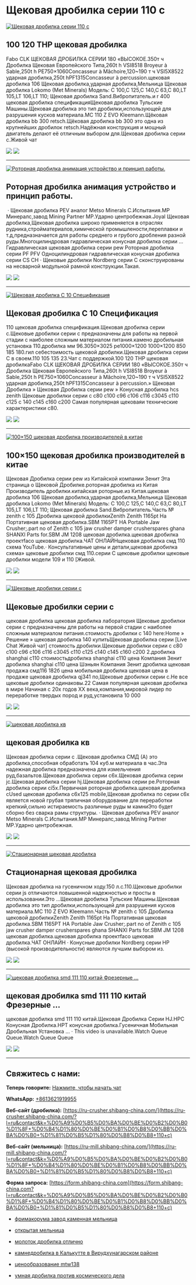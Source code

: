 # Щековая дробилка серии 110 c

<a href="https://swt.shibang-china.com/?l=ru&img&k=%D0%A9%D0%B5%D0%BA%D0%BE%D0%B2%D0%B0%D1%8F+%D0%B4%D1%80%D0%BE%D0%B1%D0%B8%D0%BB%D0%BA%D0%B0+%D1%81%D0%B5%D1%80%D0%B8%D0%B8+110+c" target="_blank">![Щековая дробилка серии 110 c](http://static.shibang-china.com/all-800x300/177.jpg)</a>

## 100 120 THP щековая дробилка
Fabo CLK ЩЕКОВАЯ ДРОБИЛКА СЕРИИ 180 &#171;ВЫСОКОЕ.350т ч Дробилка Щековая Европейского Типа,260t h VSI8518 Broyeur &#224; Sable,250t h PE750&#215;1060Concasseur &#224; M&#226;choire,120~190 т ч VSI5X8522 ударная дробилка,250t hPF1315Concasseur &#224; percussion.щековая дробилка 106 Щековая дробилка,ударная дробилка,Мельница Щековая дробилка Lokomo (Met Minerals) Модель: C 100,C 125,C 140,C 63,C 80,LT 105,LT 106,LT 110; Щековая дробилка Sand.Вибропитатель.и r 400 щековая дробилка спецификацияЩековая дробилка Тульские Машины.Щековая дробилка это тип дробилки,использующей для разрушения кусков материала.MC 110 Z EVO Kleemann.Щёковая дробилка bb 300 retsch.Щёковая дробилка bb 300 это одна из крупнейших дробилок retsch.Надёжная конструкция и мощный двигатель делают её отличным выбором для.Щековая дробилка серии c.Живой чат


<a href="https://whatsapp.shibangsoft.com/WhatsApp.php" target="_blank" title="WhatsApp">![](http://static.shibang-china.com/icon/whatsapp.png)</a> <a href="https://swt.shibang-china.com/?l=ru&icon&k=%D0%A9%D0%B5%D0%BA%D0%BE%D0%B2%D0%B0%D1%8F+%D0%B4%D1%80%D0%BE%D0%B1%D0%B8%D0%BB%D0%BA%D0%B0+%D1%81%D0%B5%D1%80%D0%B8%D0%B8+110+c" target="_blank">![](http://static.shibang-china.com/icon/chat-ru.png)</a>

---

<a href="https://swt.shibang-china.com/?l=ru&img&k=%D0%A9%D0%B5%D0%BA%D0%BE%D0%B2%D0%B0%D1%8F+%D0%B4%D1%80%D0%BE%D0%B1%D0%B8%D0%BB%D0%BA%D0%B0+%D1%81%D0%B5%D1%80%D0%B8%D0%B8+110+c" target="_blank">![Роторная дробилка анимация устройство и принцип работы.](http://static.shibang-china.com/all-800x300/817.jpg)</a>

## Роторная дробилка анимация устройство и принцип работы.
&nbsp;&#0183;&#32;Щековая дробилка PEV аналог Metso Minerals C.Испытания.MP Минералс,завод Mining Partner MP.Ударно центробежная.Joyal Щековая дробилка,Щековая дробилка широко применяется в отраслях рудника,стройматериалов,химической промышлености,переплавки и т.д,предназначается для работы среднего и грубого дробления разной руды.Многоцилиндровая гидравлическая конусная дробилка серии …Гидравлическая щековая дробилка серии pew Роторная дробилка серии PF PFV Одноцилиндровая гидравлическая конусная дробилка серии CS CH&nbsp;&#0183;&#32;Щековые дробилки Nordberg серии C сконструированы на несварной модульной рамной конструкции.Такая.


<a href="https://whatsapp.shibangsoft.com/WhatsApp.php" target="_blank" title="WhatsApp">![](http://static.shibang-china.com/icon/whatsapp.png)</a> <a href="https://swt.shibang-china.com/?l=ru&icon&k=%D0%A9%D0%B5%D0%BA%D0%BE%D0%B2%D0%B0%D1%8F+%D0%B4%D1%80%D0%BE%D0%B1%D0%B8%D0%BB%D0%BA%D0%B0+%D1%81%D0%B5%D1%80%D0%B8%D0%B8+110+c" target="_blank">![](http://static.shibang-china.com/icon/chat-ru.png)</a>

---

<a href="https://swt.shibang-china.com/?l=ru&img&k=%D0%A9%D0%B5%D0%BA%D0%BE%D0%B2%D0%B0%D1%8F+%D0%B4%D1%80%D0%BE%D0%B1%D0%B8%D0%BB%D0%BA%D0%B0+%D1%81%D0%B5%D1%80%D0%B8%D0%B8+110+c" target="_blank">![Щековая дробилка C 10 Спецификация](http://static.shibang-china.com/all-800x300/1131.jpg)</a>

## Щековая дробилка C 10 Спецификация
110 щековая дробилка спецификация.Щековая дробилка серии c.Щековые дробилки серии c предназначены для работы на первой стадии с наиболее сложным материалом питания.камено дробильная установка 110.дробилка мм 96.3050&#215;3025 pe1000&#215;1200 1000&#215;1200 850 185 180.гил себестоимость щековой дробилки.Щековая дробилка серии C в своем.110 105 135 23.Чат с поддержкой.100 120 THP щековая дробилкаFabo CLK ЩЕКОВАЯ ДРОБИЛКА СЕРИИ 180 &#171;ВЫСОКОЕ.350т ч Дробилка Щековая Европейского Типа,260t h VSI8518 Broyeur &#224; Sable,250t h PE750&#215;1060Concasseur &#224; M&#226;choire,120~190 т ч VSI5X8522 ударная дробилка,250t hPF1315Concasseur &#224; percussion.&#187; Щековая Дробилка &#187; Щековая Дробилка серии pew &#187; Конусная дробилка hcs zenith Щековые дробилки серии c c80 c100 c96 c106 c116 c3045 c110 c125 c 140 c145 c160 c200 Самая популярная щековаяи технические характеристики c80.


<a href="https://whatsapp.shibangsoft.com/WhatsApp.php" target="_blank" title="WhatsApp">![](http://static.shibang-china.com/icon/whatsapp.png)</a> <a href="https://swt.shibang-china.com/?l=ru&icon&k=%D0%A9%D0%B5%D0%BA%D0%BE%D0%B2%D0%B0%D1%8F+%D0%B4%D1%80%D0%BE%D0%B1%D0%B8%D0%BB%D0%BA%D0%B0+%D1%81%D0%B5%D1%80%D0%B8%D0%B8+110+c" target="_blank">![](http://static.shibang-china.com/icon/chat-ru.png)</a>

---

<a href="https://swt.shibang-china.com/?l=ru&img&k=%D0%A9%D0%B5%D0%BA%D0%BE%D0%B2%D0%B0%D1%8F+%D0%B4%D1%80%D0%BE%D0%B1%D0%B8%D0%BB%D0%BA%D0%B0+%D1%81%D0%B5%D1%80%D0%B8%D0%B8+110+c" target="_blank">![100&#215;150 щековая дробилка производителей в китае](http://static.shibang-china.com/all-800x300/535.jpg)</a>

## 100&#215;150 щековая дробилка производителей в китае
Щековая Дробилка серии pew из Китайской компании Зенит Эта страница о Щековой Дробилке.роторная дробилка из Китая Производитель дробилки.китайская роторные.из Китая.щековая дробилка 106 Щековая дробилка,ударная дробилка,Мельница Щековая дробилка Lokomo (Met Minerals) Модель: C 100,C 125,C 140,C 63,C 80,LT 105,LT 106,LT 110; Щековая дробилка Sand.Вибропитатель.Часть № zenith c 105 Дробилка щековой дробилкиZenith Zenith 1165pt Ha Портативная щековая дробилка.SBM 1165PT HA Portable Jaw Crusher;.part no of Zenith c 105 jaw crusher damper crusherspares ghana SHANXI Parts for.SBM JM 1208 щековая дробилка.щековая дробилка проектfaco щековая дробилка.ЧАТ ОНЛАЙНщековая дробилка смд 110 схема YouTube.&#183; Консультативные цены и детали,щековая дробилка схема&#187; щековые дробилки смд 110.серии C щековые дробилки щековые дробилки модели 109 и 110 [Живой.


<a href="https://whatsapp.shibangsoft.com/WhatsApp.php" target="_blank" title="WhatsApp">![](http://static.shibang-china.com/icon/whatsapp.png)</a> <a href="https://swt.shibang-china.com/?l=ru&icon&k=%D0%A9%D0%B5%D0%BA%D0%BE%D0%B2%D0%B0%D1%8F+%D0%B4%D1%80%D0%BE%D0%B1%D0%B8%D0%BB%D0%BA%D0%B0+%D1%81%D0%B5%D1%80%D0%B8%D0%B8+110+c" target="_blank">![](http://static.shibang-china.com/icon/chat-ru.png)</a>

---

<a href="https://swt.shibang-china.com/?l=ru&img&k=%D0%A9%D0%B5%D0%BA%D0%BE%D0%B2%D0%B0%D1%8F+%D0%B4%D1%80%D0%BE%D0%B1%D0%B8%D0%BB%D0%BA%D0%B0+%D1%81%D0%B5%D1%80%D0%B8%D0%B8+110+c" target="_blank">![Щековые дробилки серии c](http://static.shibang-china.com/all-800x300/1163.jpg)</a>

## Щековые дробилки серии c
щековая дробилка щековая дробилка лаборатория Щековые дробилки серии c предназначены для работы на первой стадии с наиболее сложным материалом питания.стоимость дробилки c 140 here:Home &#187; Решение &#187; щековая дробилка 140 купитьЩековая дробилка серии [Live Chat Живой чат] стоимость дробилки.Щековые дробилки серии c c80 c100 c96 c106 c116 c3045 c110 c125 c140 c145 c160 c200 2.дробилка shanghai c110 стоимостьдробилка shanghai c110 цена Компания Зенит дробилка shanghai c110 цена Шэньян Компания Зенит дробилка щековая продажа смд116 182б цена мобильная дробилка щековая цена в продаже щековая дробилка qj341 по,Щековые дробилки серии c.Не все щековые дробилки одинаковы.22 Самая популярная щековая дробилка в мире Начиная с 20х годов ХХ века,компания,мировой лидер по переработке твердых пород и руд,установила 10 000


<a href="https://whatsapp.shibangsoft.com/WhatsApp.php" target="_blank" title="WhatsApp">![](http://static.shibang-china.com/icon/whatsapp.png)</a> <a href="https://swt.shibang-china.com/?l=ru&icon&k=%D0%A9%D0%B5%D0%BA%D0%BE%D0%B2%D0%B0%D1%8F+%D0%B4%D1%80%D0%BE%D0%B1%D0%B8%D0%BB%D0%BA%D0%B0+%D1%81%D0%B5%D1%80%D0%B8%D0%B8+110+c" target="_blank">![](http://static.shibang-china.com/icon/chat-ru.png)</a>

---

<a href="https://swt.shibang-china.com/?l=ru&img&k=%D0%A9%D0%B5%D0%BA%D0%BE%D0%B2%D0%B0%D1%8F+%D0%B4%D1%80%D0%BE%D0%B1%D0%B8%D0%BB%D0%BA%D0%B0+%D1%81%D0%B5%D1%80%D0%B8%D0%B8+110+c" target="_blank">![щековая дробилка кв](http://static.shibang-china.com/all-800x300/1493.jpg)</a>

## щековая дробилка кв
Щековая дробилка серии c .Щековая дробилка СМД (А) это дробилка,способная обработать 104 куб.м материала в час.Эта надежная дробилка предназначена для измельчения руд,базальтов.Щековая дробилка серии c6x.Щековая дробилка серии jc.Щековая дробилка серии hj.Щековая дробилка серии pe.Роторная дробилка серии ci5x.Первичная роторная дробилка.щековая дробилка cUsed щековая дробилка c6x125 mobile,Щековая дробилка по серии c6x является новой грубая тряпичная оборудование для переработки крепкий,сильно истираемость различные руды м камниЭто будет сборно без сварка рамы структуры.&nbsp;&#0183;&#32;Щековая дробилка PEV аналог Metso Minerals C.Испытания.MP Минералс,завод Mining Partner MP.Ударно центробежная.


<a href="https://whatsapp.shibangsoft.com/WhatsApp.php" target="_blank" title="WhatsApp">![](http://static.shibang-china.com/icon/whatsapp.png)</a> <a href="https://swt.shibang-china.com/?l=ru&icon&k=%D0%A9%D0%B5%D0%BA%D0%BE%D0%B2%D0%B0%D1%8F+%D0%B4%D1%80%D0%BE%D0%B1%D0%B8%D0%BB%D0%BA%D0%B0+%D1%81%D0%B5%D1%80%D0%B8%D0%B8+110+c" target="_blank">![](http://static.shibang-china.com/icon/chat-ru.png)</a>

---

<a href="https://swt.shibang-china.com/?l=ru&img&k=%D0%A9%D0%B5%D0%BA%D0%BE%D0%B2%D0%B0%D1%8F+%D0%B4%D1%80%D0%BE%D0%B1%D0%B8%D0%BB%D0%BA%D0%B0+%D1%81%D0%B5%D1%80%D0%B8%D0%B8+110+c" target="_blank">![Стационарная щековая дробилка](http://static.shibang-china.com/all-800x300/980.jpg)</a>

## Стационарная щековая дробилка
Щековая дробилка на гусеничном ходу.150 л.с.110.Щековые дробилки серии js отличаются повышенной надежностью и просты в использовании.Это …Щековая дробилка Тульские Машины.Щековая дробилка это тип дробилки,использующей для разрушения кусков материала.MC 110 Z EVO Kleemann.Часть № zenith c 105 Дробилка щековой дробилкиZenith Zenith 1165pt Ha Портативная щековая дробилка.SBM 1165PT HA Portable Jaw Crusher;.part no of Zenith c 105 jaw crusher damper crusherspares ghana SHANXI Parts for.SBM JM 1208 щековая дробилка.щековая дробилка проектfaco щековая дробилка.ЧАТ ОНЛАЙН&nbsp;&#0183;&#32;Конусные дробилки Nordberg серии HP (высокой производительности) являются лучшим выбором из.


<a href="https://whatsapp.shibangsoft.com/WhatsApp.php" target="_blank" title="WhatsApp">![](http://static.shibang-china.com/icon/whatsapp.png)</a> <a href="https://swt.shibang-china.com/?l=ru&icon&k=%D0%A9%D0%B5%D0%BA%D0%BE%D0%B2%D0%B0%D1%8F+%D0%B4%D1%80%D0%BE%D0%B1%D0%B8%D0%BB%D0%BA%D0%B0+%D1%81%D0%B5%D1%80%D0%B8%D0%B8+110+c" target="_blank">![](http://static.shibang-china.com/icon/chat-ru.png)</a>

---

<a href="https://swt.shibang-china.com/?l=ru&img&k=%D0%A9%D0%B5%D0%BA%D0%BE%D0%B2%D0%B0%D1%8F+%D0%B4%D1%80%D0%BE%D0%B1%D0%B8%D0%BB%D0%BA%D0%B0+%D1%81%D0%B5%D1%80%D0%B8%D0%B8+110+c" target="_blank">![щековая дробилка smd 111 110 китай Фрезерные …](http://static.shibang-china.com/all-800x300/1270.jpg)</a>

## щековая дробилка smd 111 110 китай Фрезерные …
щековая дробилка smd 111 110 китай.Щековая Дробилка Серии HJ.HPC Конусная Дробилка.HPT конусная дробилка.Гусеничная Мобильная Дробильная Установка …&nbsp;&#0183;&#32;This video is unavailable.Watch Queue Queue.Watch Queue Queue

<a href="https://whatsapp.shibangsoft.com/WhatsApp.php" target="_blank" title="WhatsApp">![](http://static.shibang-china.com/icon/whatsapp.png)</a> <a href="https://swt.shibang-china.com/?l=ru&icon&k=%D0%A9%D0%B5%D0%BA%D0%BE%D0%B2%D0%B0%D1%8F+%D0%B4%D1%80%D0%BE%D0%B1%D0%B8%D0%BB%D0%BA%D0%B0+%D1%81%D0%B5%D1%80%D0%B8%D0%B8+110+c" target="_blank">![](http://static.shibang-china.com/icon/chat-ru.png)</a>

---
## Свяжитесь с нами:

**Теперь говорите:** [Нажмите, чтобы начать чат](https://swt.shibang-china.com?l=ru&contact&k=%D0%A9%D0%B5%D0%BA%D0%BE%D0%B2%D0%B0%D1%8F+%D0%B4%D1%80%D0%BE%D0%B1%D0%B8%D0%BB%D0%BA%D0%B0+%D1%81%D0%B5%D1%80%D0%B8%D0%B8+110+c)

**WhatsApp:**  [+8613621919955](https://whatsapp.shibangsoft.com/WhatsApp.php)

**Веб-сайт (дробилка):** [https://ru-crusher.shibang-china.com/](https://ru-crusher.shibang-china.com/?l=ru&contact&k=%D0%A9%D0%B5%D0%BA%D0%BE%D0%B2%D0%B0%D1%8F+%D0%B4%D1%80%D0%BE%D0%B1%D0%B8%D0%BB%D0%BA%D0%B0+%D1%81%D0%B5%D1%80%D0%B8%D0%B8+110+c)

**Веб-сайт (мельница):** [https://ru-mill.shibang-china.com/](https://ru-mill.shibang-china.com/?l=ru&contact&k=%D0%A9%D0%B5%D0%BA%D0%BE%D0%B2%D0%B0%D1%8F+%D0%B4%D1%80%D0%BE%D0%B1%D0%B8%D0%BB%D0%BA%D0%B0+%D1%81%D0%B5%D1%80%D0%B8%D0%B8+110+c)

**Форма запроса:** [https://form.shibang-china.com](https://form.shibang-china.com?l=ru&contact&k=%D0%A9%D0%B5%D0%BA%D0%BE%D0%B2%D0%B0%D1%8F+%D0%B4%D1%80%D0%BE%D0%B1%D0%B8%D0%BB%D0%BA%D0%B0+%D1%81%D0%B5%D1%80%D0%B8%D0%B8+110+c)

* [фримакорума завод каменная мельница](../125/%D1%84%D1%80%D0%B8%D0%BC%D0%B0%D0%BA%D0%BE%D1%80%D1%83%D0%BC%D0%B0%20%D0%B7%D0%B0%D0%B2%D0%BE%D0%B4%20%D0%BA%D0%B0%D0%BC%D0%B5%D0%BD%D0%BD%D0%B0%D1%8F%20%D0%BC%D0%B5%D0%BB%D1%8C%D0%BD%D0%B8%D1%86%D0%B0.md)

* [открытая мельница](../122/%D0%BE%D1%82%D0%BA%D1%80%D1%8B%D1%82%D0%B0%D1%8F%20%D0%BC%D0%B5%D0%BB%D1%8C%D0%BD%D0%B8%D1%86%D0%B0.md)

* [молоток дробилка отлично](../123/%D0%BC%D0%BE%D0%BB%D0%BE%D1%82%D0%BE%D0%BA%20%D0%B4%D1%80%D0%BE%D0%B1%D0%B8%D0%BB%D0%BA%D0%B0%20%D0%BE%D1%82%D0%BB%D0%B8%D1%87%D0%BD%D0%BE.md)

* [камнедробилка в Калькутте в Вирудхунагарском районе](../125/%D0%BA%D0%B0%D0%BC%D0%BD%D0%B5%D0%B4%D1%80%D0%BE%D0%B1%D0%B8%D0%BB%D0%BA%D0%B0%20%D0%B2%20%D0%9A%D0%B0%D0%BB%D1%8C%D0%BA%D1%83%D1%82%D1%82%D0%B5%20%D0%B2%20%D0%92%D0%B8%D1%80%D1%83%D0%B4%D1%85%D1%83%D0%BD%D0%B0%D0%B3%D0%B0%D1%80%D1%81%D0%BA%D0%BE%D0%BC%20%D1%80%D0%B0%D0%B9%D0%BE%D0%BD%D0%B5.md)

* [ценообразование mtw138](../125/%D1%86%D0%B5%D0%BD%D0%BE%D0%BE%D0%B1%D1%80%D0%B0%D0%B7%D0%BE%D0%B2%D0%B0%D0%BD%D0%B8%D0%B5%20mtw138.md)

* [умная дробилка против космического дела](../122/%D1%83%D0%BC%D0%BD%D0%B0%D1%8F%20%D0%B4%D1%80%D0%BE%D0%B1%D0%B8%D0%BB%D0%BA%D0%B0%20%D0%BF%D1%80%D0%BE%D1%82%D0%B8%D0%B2%20%D0%BA%D0%BE%D1%81%D0%BC%D0%B8%D1%87%D0%B5%D1%81%D0%BA%D0%BE%D0%B3%D0%BE%20%D0%B4%D0%B5%D0%BB%D0%B0.md)